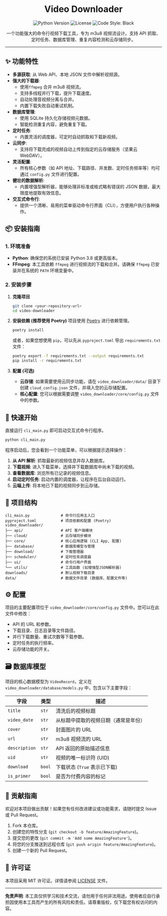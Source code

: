 <h1 align="center">Video Downloader</h1>

<p align="center">
  <img src="https://img.shields.io/badge/Python-3.8+-blue.svg" alt="Python Version">
  <img src="https://img.shields.io/badge/License-MIT-green.svg" alt="License">
  <img src="https://img.shields.io/badge/Code%20Style-Black-black.svg" alt="Code Style: Black">
</p>

<p align="center">
  一个功能强大的命令行视频下载工具，专为 m3u8 视频流设计。支持 API 抓取、定时任务、数据库管理、重复内容检测和云存储同步。
</p>

---

## ✨ 功能特性

- **多源获取**: 从 Web API、本地 JSON 文件中解析视频源。
- **强大的下载器**:
  - 使用`ffmpeg` 合并 m3u8 视频流。
  - 支持多线程并行下载，提升下载速度。
  - 自动处理音视频分离与合并。
  - 内置下载失败自动重试机制。
- **数据库管理**:
  - 使用 SQLite 持久化存储视频元数据。
  - 智能检测重复内容，避免重复下载。
- **定时任务**:
  - 内置灵活的调度器，可定时自动抓取和下载新视频。
- **云同步**:
  - 支持将下载完成的视频自动上传到指定的云存储服务（坚果云 WebDAV）。
- **灵活配置**:
  - 所有核心参数（如 API 地址、下载路径、并发数、定时任务频率等）均可通过 `config.py` 文件进行配置。
- **健壮的数据解析**:
  - 内置增强型解析器，能够处理非标准或格式略有错误的 JSON 数据，最大限度地提取有效信息。
- **交互式命令行**:
  - 提供一个清晰、易用的菜单驱动命令行界面（CLI），方便用户执行各种操作。

## 📦 安装指南

### 1. 环境准备

- **Python**: 确保您的系统已安装 Python 3.8 或更高版本。
- **FFmpeg**: 本工具依赖 `ffmpeg` 进行视频流的下载和合并。请确保 `ffmpeg` 已安装并在系统的 `PATH` 环境变量中。

### 2. 安装步骤

1.  **克隆项目**
    ```bash
    git clone <your-repository-url>
    cd video-downloader
    ```

2.  **安装依赖 (推荐使用 Poetry)**
    项目使用 [Poetry](https://python-poetry.org/) 进行依赖管理。
    ```bash
    poetry install
    ```
    或者，如果您想使用 `pip`，可以先从 `pyproject.toml` 导出 `requirements.txt` 文件：
    ```bash
    poetry export -f requirements.txt --output requirements.txt
    pip install -r requirements.txt
    ```

3.  **配置 (可选)**
    - **云存储**: 如果需要使用云同步功能，请在 `video_downloader/data/` 目录下创建 `cloud_config.json` 文件，并填入您的云存储配置。
    - **核心配置**: 您可以根据需要调整 `video_downloader/core/config.py` 文件中的参数。

## 🚀 快速开始

直接运行 `cli_main.py` 即可启动交互式命令行程序。

```bash
python cli_main.py
```

程序启动后，您会看到一个功能菜单，可以根据提示选择操作：

1.  **从 API 解析**: 抓取最新的视频信息并存入数据库。
2.  **下载视频**: 进入下载菜单，选择并下载数据库中尚未下载的视频。
3.  **查看数据库**: 浏览所有已记录的视频信息。
4.  **启动定时任务**: 启动内置的调度器，让程序在后台自动运行。
5.  **云端上传**: 将本地已下载的视频同步到云存储。

## 📁 项目结构

```
cli_main.py              # 命令行应用主入口
pyproject.toml           # 项目依赖和配置 (Poetry)
video_downloader/
├── api/                 # API 客户端模块
├── cloud/               # 云存储同步模块
├── core/                # 核心应用逻辑 (CLI App, 配置)
├── database/            # 数据库模型与管理
├── download/            # 下载管理器
├── scheduler/           # 定时任务调度器
├── ui/                  # 命令行用户界面
└── utils/               # 工具函数 (如增强型JSON解析器)
downloads/               # 默认视频下载目录
data/                    # 数据文件目录 (数据库、配置文件等)
```

## ⚙️ 配置

项目的主要配置项位于 `video_downloader/core/config.py` 文件中。您可以在此文件中修改：
- API 的 URL 和参数。
- 下载目录、日志目录等文件路径。
- 并行下载数量、重试次数等下载参数。
- 定时任务的执行频率。
- 云存储功能的开关。

## 🗃️ 数据库模型

项目的核心数据模型为 `VideoRecord`，定义在 `video_downloader/database/models.py` 中，包含以下主要字段：

| 字段          | 类型     | 描述                                         |
|---------------|----------|----------------------------------------------|
| `title`       | `str`    | 清洗后的视频标题                             |
| `video_date`  | `str`    | 从标题中提取的视频日期（通常是年份）         |
| `cover`       | `str`    | 封面图片的 URL                               |
| `url`         | `str`    | m3u8 视频流的 URL                            |
| `description` | `str`    | API 返回的原始描述信息                       |
| `uid`         | `str`    | 视频的唯一标识符 (UID)                       |
| `download`    | `bool`   | 下载状态 (`True` 表示已下载)                 |
| `is_primer`   | `bool`   | 是否为付费内容的标记                         |

## 🤝 贡献指南

欢迎对本项目做出贡献！如果您有任何改进建议或功能需求，请随时提交 Issue 或 Pull Request。

1.  Fork 本仓库。
2.  创建您的特性分支 (`git checkout -b feature/AmazingFeature`)。
3.  提交您的更改 (`git commit -m 'Add some AmazingFeature'`)。
4.  将您的分支推送到远程仓库 (`git push origin feature/AmazingFeature`)。
5.  创建一个新的 Pull Request。

## 📄 许可证

本项目采用 MIT 许可证。详情请参阅 [LICENSE](LICENSE) 文件。

---

**免责声明**: 本工具仅供学习和技术交流，请勿用于任何非法用途。使用者应自行承担因使用本工具而产生的所有风险和责任。请尊重版权，仅下载您有权访问的内容。
